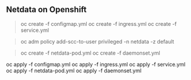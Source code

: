## Netdata on Openshift


> oc create -f configmap.yml
> oc create -f ingress.yml
> oc create -f service.yml

> oc adm policy add-scc-to-user privileged -n netdata -z default

> oc create -f netdata-pod.yml
> oc create -f daemonset.yml


oc apply -f configmap.yml
oc apply -f ingress.yml
oc apply -f service.yml
oc apply -f netdata-pod.yml
oc apply -f daemonset.yml
